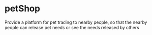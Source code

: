 # petShop
Provide a platform for pet trading to nearby people, so that the nearby people can release pet needs or see the needs released by others
